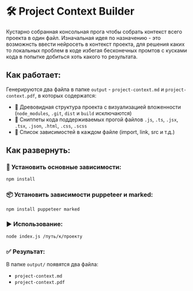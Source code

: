 # 🛠 Project Context Builder

Кустарно собранная консольная прога чтобы собрать контекст всего проекта в один файл.
Изначальная идея по назначению - это возможнсть ввести нейросеть в контекст проекта, для решения каких то локальных проблем в коде избегая бесконечных промтов с кусками кода в попытке добиться хоть какого то результата.


## Как работает:

Генерируются два файла в папке `output` - `project-context.md` и `project-context.pdf`, в которых содержатся:

- 🌳 Древовидная структура проекта с визуализацией вложенности (`node_modules`, `.git`, `dist` и `build` исключаются)
- 📄 Сниппеты кода поддерживаемых прогой файлов `.js`, `.ts`, `.jsx`, `.tsx`, `.json`, `.html`, `.css`, `.scss`
- 🔗 Список зависимостей в каждом файле (import, link, src и т.д.)


## Как развернуть:

### 🚀 Установить основные зависимости:

```bash
npm install
```

### 📦 Установить зависимости puppeteer и marked:

```bash
npm install puppeteer marked
```

### ▶️ Использование:

```bash
node index.js /путь/к/проекту
```

### ✅ Результат: 

В папке `output/` появятся два файла:

- `project-context.md`
- `project-context.pdf`
